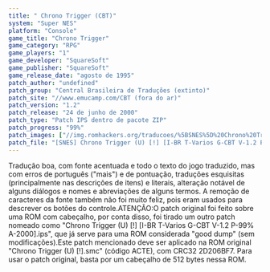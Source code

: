 ```yaml
---
title: " Chrono Trigger (CBT)"
system: "Super NES"
platform: "Console"
game_title: "Chrono Trigger"
game_category: "RPG"
game_players: "1"
game_developer: "SquareSoft"
game_publisher: "SquareSoft"
game_release_date: "agosto de 1995"
patch_author: "undefined"
patch_group: "Central Brasileira de Traduções (extinto)"
patch_site: "//www.emucamp.com/CBT (fora do ar)"
patch_version: "1.2"
patch_release: "24 de junho de 2000"
patch_type: "Patch IPS dentro de pacote ZIP"
patch_progress: "99%"
patch_images: ["//img.romhackers.org/traducoes/%5BSNES%5D%20Chrono%20Trigger%20-%20CBT%20e%20IPS%20Center%20-%201.png","//img.romhackers.org/traducoes/%5BSNES%5D%20Chrono%20Trigger%20-%20CBT%20-%202.png","//img.romhackers.org/traducoes/%5BSNES%5D%20Chrono%20Trigger%20-%20CBT%20-%203.png"]
patch_file: "[SNES] Chrono Trigger (U) [!] [I-BR T-Varios G-CBT V-1.2 P-99% A-2000].zip"
---
```

Tradução boa, com fonte acentuada e todo o texto do jogo traduzido, mas com erros de português ("mais") e de pontuação, traduções esquisitas (principalmente nas descrições de itens) e literais, alteração notável de alguns diálogos e nomes e abreviações de alguns termos. A remoção de caracteres da fonte também não foi muito feliz, pois eram usados para descrever os botões do controle.ATENÇÃO:O patch original foi feito sobre uma ROM com cabeçalho, por conta disso, foi tirado um outro patch nomeado como "Chrono Trigger (U) [!] [I-BR T-Varios G-CBT V-1.2 P-99% A-2000].ips", que já serve para uma ROM considerada "good dump" (sem modificações).Este patch mencionado deve ser aplicado na ROM original "Chrono Trigger (U) [!].smc" (código ACTE), com CRC32 2D206BF7. Para usar o patch original, basta por um cabeçalho de 512 bytes nessa ROM.